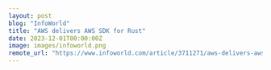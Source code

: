```yaml
---
layout: post
blog: "InfoWorld"
title: "AWS delivers AWS SDK for Rust"
date: 2023-12-01T00:00:00Z
image: images/infoworld.png
remote_url: "https://www.infoworld.com/article/3711271/aws-delivers-aws-sdk-for-rust.html#tk.rss_applicationdevelopment"
---
```

